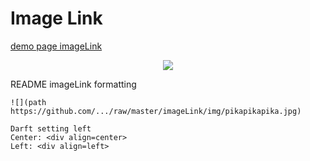 # Image Link

[demo page imageLink](https://creativecodingart2210fall2019section2.github.io/creativeCodingGitHub/imageLink/imageLink.html)

<div align=center>
    
![](https://github.com/creativeCodingART2210Fall2019Section2/creativeCodingGitHub/raw/master/imageLink/img/pikapikapika.jpg)

<div align=left>
    
README imageLink formatting

    ![](path https://github.com/.../raw/master/imageLink/img/pikapikapika.jpg)
    
    Darft setting left
    Center: <div align=center>
    Left: <div align=left>
    
